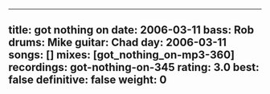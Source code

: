 
---
title: got nothing on
date: 2006-03-11
bass:	Rob
drums:	Mike
guitar:	Chad
day: 2006-03-11
songs: []
mixes: [got_nothing_on-mp3-360]
recordings: got-nothing-on-345
rating: 3.0
best: false
definitive: false
weight: 0
---

